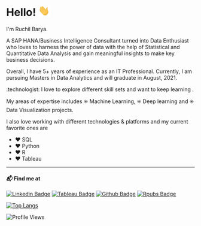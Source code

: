 # Hello! <img src="https://raw.githubusercontent.com/ptyadana/ptyadana/master/wave.gif" width="30px">
<p>I'm Ruchil Barya. 
  
A SAP HANA/Business Intelligence Consultant turned into Data Enthusiast who loves to harness the power of data with the help of Statistical and Quantitative Data Analysis and gain meaningful insights to make key business decisions.

Overall, I have 5+ years of experience as an IT Professional. Currently, I am pursuing Masters in Data Analytics and will graduate in August, 2021.</p>

<p>:technologist: I love to explore different skill sets and want to keep learning .
  
My areas of expertise includes :eight_spoked_asterisk: Machine Learning, :eight_spoked_asterisk: Deep learning and :eight_spoked_asterisk: Data Visualization projects.</p>

I also love working with different technologies & platforms and my current favorite ones are
- :heart: SQL 
- :heart: Python
- :heart: R
- :heart: Tableau

----

#### 📬 Find me at
[![Linkedin Badge](https://img.shields.io/badge/-LinkedIn-blue?style=flat-square&logo=Linkedin&logoColor=white&link=https://www.linkedin.com/in/ruchil-barya-1770867b/)](https://www.linkedin.com/in/ruchil-barya-1770867b/)
[![Tableau Badge](http://img.shields.io/badge/-Tableau-orange?style=flat-square&logo=tableau&logoColor=white&link=https://public.tableau.com/profile/ruchil.barya#!/)](https://public.tableau.com/profile/ruchil.barya#!/)
[![Github Badge](http://img.shields.io/badge/-Github-black?style=flat-square&logo=github&link=https://github.com/ruchilbarya)](https://github.com/ruchilbarya) 
[![Rpubs Badge](http://img.shields.io/badge/-Rpubs-black?style=flat-square&logo=rpubs&link=https://rpubs.com/Ruchil)](https://rpubs.com/Ruchil) 

[![Top Langs](https://github-readme-stats.vercel.app/api/top-langs/?username=ruchilbarya&layout=compact)](https://github.com/ruchilbarya/github-readme-stats)

![Profile Views](https://komarev.com/ghpvc/?username=ruchilbarya)
